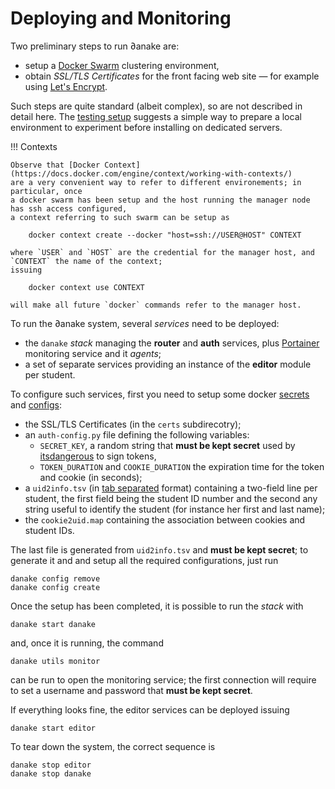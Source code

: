 # Deploying and Monitoring

Two preliminary steps to run ∂anake are:

* setup a [Docker Swarm](https://docs.docker.com/swarm/) clustering environment,
* obtain *SSL/TLS Certificates* for the front facing web site — for example
  using [Let's Encrypt](https://letsencrypt.org/).

Such steps are quite standard (albeit complex), so are not described in detail
here. The [testing setup](testing.md) suggests a simple way to prepare a local
environment to experiment before installing on dedicated servers.

!!! Contexts

    Observe that [Docker Context](https://docs.docker.com/engine/context/working-with-contexts/)
    are a very convenient way to refer to different environements; in particular, once
    a docker swarm has been setup and the host running the manager node has ssh access configured,
    a context referring to such swarm can be setup as

        docker context create --docker "host=ssh://USER@HOST" CONTEXT

    where `USER` and `HOST` are the credential for the manager host, and `CONTEXT` the name of the context;
    issuing

        docker context use CONTEXT

    will make all future `docker` commands refer to the manager host.

To run the ∂anake system, several *services* need to be deployed:

* the `danake` *stack* managing the **router** and **auth** services, plus
  [Portainer](https://www.portainer.io/) monitoring service and it *agents*;
* a set of separate services providing an instance of the **editor** module per
  student.

To configure such services, first you need to setup some docker
[secrets](https://docs.docker.com/engine/swarm/secrets/) and
[configs](https://docs.docker.com/engine/swarm/configs/):

* the SSL/TLS Certificates (in the `certs` subdirecotry);
* an `auth-config.py` file defining the following variables:
    * `SECRET_KEY`, a random string that **must be kept secret** used by
      [itsdangerous](https://itsdangerous.palletsprojects.com) to sign tokens,
    * `TOKEN_DURATION` and `COOKIE_DURATION` the expiration time for the token and cookie (in seconds);
* a `uid2info.tsv`
  (in [tab separated](https://en.wikipedia.org/wiki/Tab-separated_values) format)
  containing a two-field line per student, the first field being the student ID
  number and the second any string useful to identify the student (for instance
  her first and last name);
* the `cookie2uid.map` containing the association between cookies and student
  IDs.

The last file is generated from `uid2info.tsv` and **must be kept secret**; to
generate it and  and setup all the required configurations, just run

    danake config remove
    danake config create

Once the setup has been completed, it is possible to run the *stack* with

    danake start danake

and, once it is running, the command

    danake utils monitor

can be run to open the monitoring service; the first connection will require to set
a username and password that **must be kept secret**.

If everything looks fine, the editor services can be deployed issuing

    danake start editor

To tear down the system, the correct sequence is

    danake stop editor
    danake stop danake
